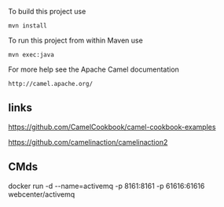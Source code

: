 To build this project use

    mvn install

To run this project from within Maven use

    mvn exec:java

For more help see the Apache Camel documentation

    http://camel.apache.org/


## links
https://github.com/CamelCookbook/camel-cookbook-examples

https://github.com/camelinaction/camelinaction2



## CMds

docker run -d --name=activemq -p 8161:8161 -p 61616:61616 webcenter/activemq